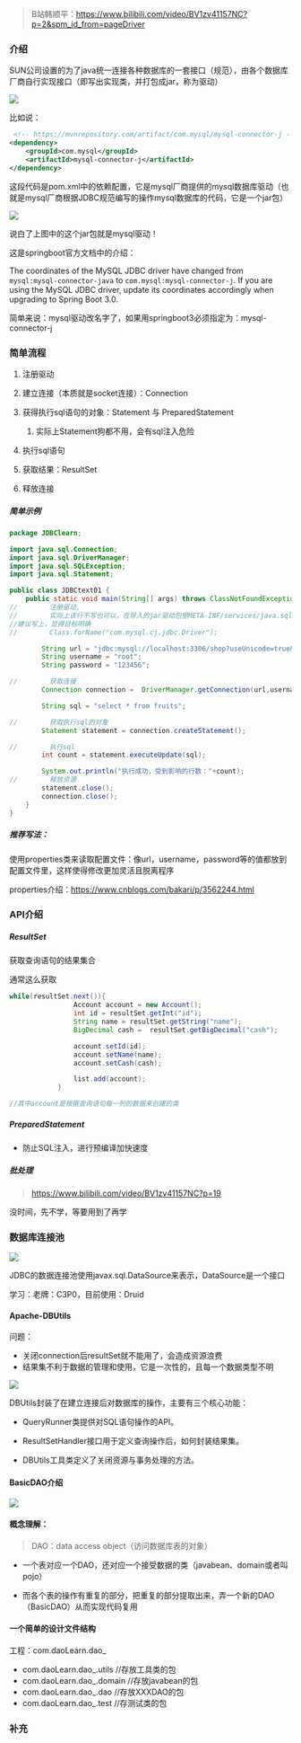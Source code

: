 > B站韩顺平：https://www.bilibili.com/video/BV1zv41157NC?p=2&spm_id_from=pageDriver

### 介绍

SUN公司设置的为了java统一连接各种数据库的一套接口（规范），由各个数据库厂商自行实现接口（即写出实现类，并打包成jar，称为驱动）

![](JDBC笔记.assets/JDBC实质.png)

比如说：

```xml
 <!-- https://mvnrepository.com/artifact/com.mysql/mysql-connector-j -->
<dependency>
	<groupId>com.mysql</groupId>
	<artifactId>mysql-connector-j</artifactId>
</dependency>
```

这段代码是pom.xml中的依赖配置，它是mysql厂商提供的mysql数据库驱动（也就是mysql厂商根据JDBC规范编写的操作mysql数据库的代码，它是一个jar包）

![](JDBC笔记.assets/mysql驱动jar包.png)

说白了上图中的这个jar包就是mysql驱动！



这是springboot官方文档中的介绍：

The coordinates of the MySQL JDBC driver have changed from `mysql:mysql-connector-java` to `com.mysql:mysql-connector-j`. If you are using the MySQL JDBC driver, update its coordinates accordingly when upgrading to Spring Boot 3.0.

简单来说：mysql驱动改名字了，如果用springboot3必须指定为：mysql-connector-j



### 简单流程

1. 注册驱动
2. 建立连接（本质就是socket连接）：Connection
3. 获得执行sql语句的对象：Statement 与 PreparedStatement
   1. 实际上Statement狗都不用，会有sql注入危险

4. 执行sql语句
5. 获取结果：ResultSet
6. 释放连接

##### 简单示例

```java
package JDBClearn;

import java.sql.Connection;
import java.sql.DriverManager;
import java.sql.SQLException;
import java.sql.Statement;

public class JDBCtext01 {
    public static void main(String[] args) throws ClassNotFoundException, SQLException {
//        注册驱动,
//        实际上该行不写也可以，在导入的jar驱动包里META-INF/services/java.sql.Driver有对应类，会自动加载（前提条件：mysql驱动5.1.6以后，jdk1.5以后），
//建议写上，显得目标明确
//        Class.forName("com.mysql.cj.jdbc.Driver");

        String url = "jdbc:mysql://localhost:3306/shop?useUnicode=true&characterEncoding=utf8&useSSL=true";
        String username = "root";
        String password = "123456";

//        获取连接
        Connection connection =  DriverManager.getConnection(url,username,password);

        String sql = "select * from fruits";

//        获取执行sql的对象
        Statement statement = connection.createStatement();

//        执行sql
        int count = statement.executeUpdate(sql);

        System.out.println("执行成功，受到影响的行数："+count);
//        释放资源
        statement.close();
        connection.close();
    }
}
```

##### 推荐写法：

使用properties类来读取配置文件：像url，username，password等的值都放到配置文件里，这样使得修改更加灵活且脱离程序

properties介绍：https://www.cnblogs.com/bakari/p/3562244.html

### API介绍

##### ResultSet

获取查询语句的结果集合

通常这么获取

```java
while(resultSet.next()){
                Account account = new Account();
                int id = resultSet.getInt("id");
                String name = resultSet.getString("name");
                BigDecimal cash =  resultSet.getBigDecimal("cash");

                account.setId(id);
                account.setName(name);
                account.setCash(cash);

                list.add(account);
            }

//其中account是根据查询语句每一列的数据来创建的类
```

##### PreparedStatement

- 防止SQL注入，进行预编译加快速度

##### 批处理

> https://www.bilibili.com/video/BV1zv41157NC?p=19

没时间，先不学，等要用到了再学



### 数据库连接池

![](JDBC笔记.assets/连接池介绍.png)

JDBC的数据连接池使用javax.sql.DataSource来表示，DataSource是一个接口

学习：老牌：C3P0，目前使用：Druid

#### Apache-DBUtils

问题：

- 关闭connection后resultSet就不能用了，会造成资源浪费
- 结果集不利于数据的管理和使用，它是一次性的，且每一个数据类型不明

![](JDBC笔记.assets/DBUtils介绍.png)

DBUtils封装了在建立连接后对数据库的操作，主要有三个核心功能：

- QueryRunner类提供对SQL语句操作的API。

- ResultSetHandler接口用于定义查询操作后，如何封装结果集。

- DBUtils工具类定义了关闭资源与事务处理的方法。



#### BasicDAO介绍

![](JDBC笔记.assets/BasicDAO解决的问题.png)

#### 概念理解：

> DAO：data access object（访问数据库表的对象）

- 一个表对应一个DAO，还对应一个接受数据的类（javabean、domain或者叫pojo）

- 而各个表的操作有重复的部分，把重复的部分提取出来，弄一个新的DAO（BasicDAO）从而实现代码复用

#### 一个简单的设计文件结构

工程：com.daoLearn.dao_

- com.daoLearn.dao_.utils		//存放工具类的包
- com.daoLearn.dao_.domain  //存放javabean的包
- com.daoLearn.dao_.dao        //存放XXXDAO的包
- com.daoLearn.dao_.test        //存测试类的包





### 补充























